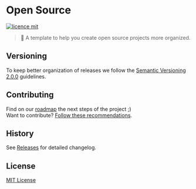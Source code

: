 # Open Source 

[![licence mit](https://img.shields.io/badge/licence-MIT-blue.svg)](https://github.com/html-css/open-source-boilerplate/blob/master/LICENSE.md)

> :rocket: A template to help you create open source projects more organized.

## Versioning

To keep better organization of releases we follow the [Semantic Versioning 2.0.0](http://semver.org/) guidelines.

## Contributing
Find on our [roadmap](https://github.com/afonsopacifer/html-css/issues/1) the next steps of the project ;)
<br>
Want to contribute? [Follow these recommendations](https://github.com/afonsopacifer/html-css/blob/master/CONTRIBUTING.md).

## History
See [Releases](https://github.com/afonsopacifer/open-source-boilerplate/releases) for detailed changelog.

## License
[MIT License](https://github.com/afonsopacifer/open-source-boilerplate/blob/master/LICENSE.md) 
